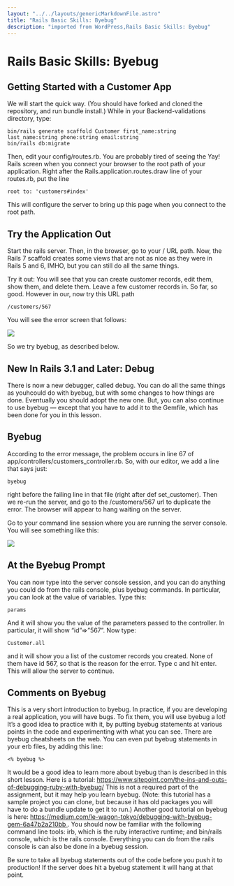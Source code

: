 ```yaml
---
layout: "../../layouts/genericMarkdownFile.astro"
title: "Rails Basic Skills: Byebug"
description: "imported from WordPress,Rails Basic Skills: Byebug"
---
```


# Rails Basic Skills: Byebug

## Getting Started with a Customer App

We will start the quick way. (You should have forked and cloned the repository, and run bundle install.) While in your Backend-validations directory, type:

```
bin/rails generate scaffold Customer first_name:string last_name:string phone:string email:string
bin/rails db:migrate
```

Then, edit your config/routes.rb. You are probably tired of seeing the Yay! Rails screen when you connect your browser to the root path of your application. Right after the Rails.application.routes.draw line of your routes.rb, put the line

```
root to: 'customers#index'
```

This will configure the server to bring up this page when you connect to the root path.

## Try the Application Out

Start the rails server. Then, in the browser, go to your / URL path. Now, the Rails 7 scaffold creates some views that are not as nice as they were in Rails 5 and 6, IMHO, but you can still do all the same things.

Try it out: You will see that you can create customer records, edit them, show them, and delete them. Leave a few customer records in. So far, so good. However in our, now try this URL path

```
/customers/567
```

You will see the error screen that follows:

[![](https://learn.codethedream.org/wp-content/uploads/2023/02/Screenshot-2023-02-25-at-11.33.36-PM.png)](https://learn.codethedream.org/wp-content/uploads/2023/02/Screenshot-2023-02-25-at-11.33.36-PM.png)

So we try byebug, as described below.

## New In Rails 3.1 and Later: Debug

There is now a new debugger, called debug. You can do all the same things as youhcould do with byebug, but with some changes to how things are done. Eventually you should adopt the new one. But, you can also continue to use byebug — except that you have to add it to the Gemfile, which has been done for you in this lesson.

## Byebug

According to the error message, the problem occurs in line 67 of app/controllers/customers_controller.rb. So, with our editor, we add a line that says just:

```
byebug
```

right before the failing line in that file (right after def set_customer). Then we re-run the server, and go to the /customers/567 url to duplicate the error. The browser will appear to hang waiting on the server.

Go to your command line session where you are running the server console. You will see something like this:

![](https://lh5.googleusercontent.com/ooOl1R4qpQGP1y-eY1_eOjFPL0aOtoiWiKvOgbrUxnPzzk0AWYTGZcgT1YXgX3ZO-waWK6SrNqJOKBA8KlzYUs0q3OCuMBuBRQm_J9PXgzas6KPRGe6o7g-sobSxaGZNukvNES8pwio)

## At the Byebug Prompt

You can now type into the server console session, and you can do anything you could do from the rails console, plus byebug commands. In particular, you can look at the value of variables. Type this:

```
params
```

And it will show you the value of the parameters passed to the controller. In particular, it will show “id”=>”567”. Now type:

```
Customer.all
```

and it will show you a list of the customer records you created. None of them have id 567, so that is the reason for the error. Type c and hit enter. This will allow the server to continue.

## Comments on Byebug

This is a very short introduction to byebug. In practice, if you are developing a real application, you will have bugs. To fix them, you will use byebug a lot! It’s a good idea to practice with it, by putting byebug statements at various points in the code and experimenting with what you can see. There are byebug cheatsheets on the web. You can even put byebug statements in your erb files, by adding this line:

```
<% byebug %>
```

It would be a good idea to learn more about byebug than is described in this short lesson. Here is a tutorial: <https://www.sitepoint.com/the-ins-and-outs-of-debugging-ruby-with-byebug/> This is not a required part of the assignment, but it may help you learn byebug. (Note: this tutorial has a sample project you can clone, but because it has old packages you will have to do a bundle update to get it to run.) Another good tutorial on byebug is here: [https://medium.com/le-wagon-tokyo/debugging-with-byebug-gem-6a47b2a210bb ](https://medium.com/le-wagon-tokyo/debugging-with-byebug-gem-6a47b2a210bb). You should now be familiar with the following command line tools: irb, which is the ruby interactive runtime; and bin/rails console, which is the rails console. Everything you can do from the rails console is can also be done in a byebug session.

Be sure to take all byebug statements out of the code before you push it to production! If the server does hit a byebug statement it will hang at that point.
